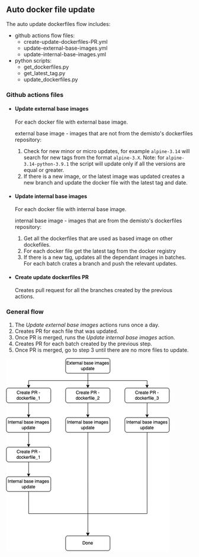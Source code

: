 ## Auto docker file update
The auto update dockerfiles flow includes:
 - github actions flow files:
   - create-update-dockerfiles-PR.yml
   - update-external-base-images.yml
   - update-internal-base-images.yml
 - python scripts:
   - get_dockerfiles.py
   - get_latest_tag.py
   - update_dockerfiles.py
 
### Github actions files
- #### Update external base images
   For each docker file with external base image.
  
   external base image - images that are not from the demisto's dockerfiles repository:
  
  1. Check for new minor or micro updates, for example ```alpine-3.14``` will search for new tags from the format ```alpine-3.X```.
  Note: for ```alpine-3.14-python-3.9.1``` the script will update only if all the versions are equal or greater.
  2. If there is a new image, or the latest image was updated creates a new branch and update the docker file with the latest tag and date.
   
- #### Update internal base images
   For each docker file with internal base image.
  
   internal base image - images that are from the demisto's dockerfiles repository:
  
  1. Get all the dockerfiles that are used as based image on other dockefiles.
  2. For each docker file get the latest tag from the docker registry   
  3. If there is a new tag, updates all the dependant images in batches. For each batch crates a branch and push the relevant updates.
   
- #### Create update dockerfiles PR
   Creates pull request for all the branches created by the previous actions.
   
### General flow

1. The *Update external base images* actions runs once a day.
2. Creates PR for each file that was updated.
3. Once PR is merged, runs the *Update internal base images* action.
4. Creates PR for each batch created by the previous step.
5. Once PR is merged, go to step 3 until there are no more files to update.

![Example flow](flow_diagram.png "Example flow")
